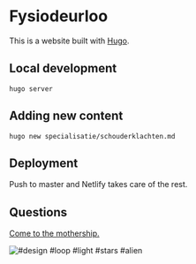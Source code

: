 # Fysiodeurloo

This is a website built with [Hugo](https://gohugo.io/).

## Local development

```
hugo server
```

## Adding new content

```
hugo new specialisatie/schouderklachten.md
```

## Deployment

Push to master and Netlify takes care of the rest.

## Questions

[Come to the mothership.](https://www.spacebabies.nl/)

![#design #loop #light #stars #alien](https://media2.giphy.com/media/26BoCVdjSJOWT0Fpu/giphy.gif)
